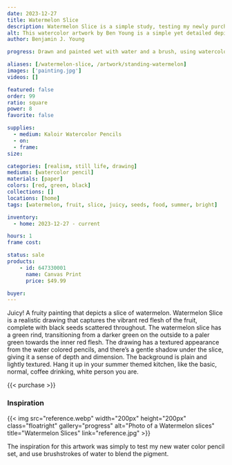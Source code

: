 ```yaml
---
date: 2023-12-27
title: Watermelon Slice
description: Watermelon Slice is a simple study, testing my newly purchased watercolor pencil set, while also incorporating brushstrokes of water.
alt: This watercolor artwork by Ben Young is a simple yet detailed depiction of a single slice of watermelon with a bright red flesh, black seeds, and a green rind, set against a plain background.
author: Benjamin J. Young

progress: Drawn and painted wet with water and a brush, using watercolor pencils on cold press watercolor paper. It was a quick study that took just a few hours one evening. To test my new watercolor pencil set.

aliases: [/watermelon-slice, /artwork/standing-watermelon]
images: ['painting.jpg']
videos: []

featured: false
order: 99
ratio: square
power: 8
favorite: false

supplies:
  - medium: Kaloir Watercolor Pencils
  - on: 
  - frame: 
size: 

categories: [realism, still life, drawing]
mediums: [watercolor pencil]
materials: [paper]
colors: [red, green, black]
collections: []
locations: [home]
tags: [watermelon, fruit, slice, juicy, seeds, food, summer, bright]

inventory:
  - home: 2023-12-27 - current

hours: 1
frame cost: 

status: sale
products:
    - id: 647330001
      name: Canvas Print
      price: $49.99

buyer: 
---
```


Juicy! A fruity painting that depicts a slice of watermelon. Watermelon Slice is a realistic drawing that captures the vibrant red flesh of the fruit, complete with black seeds scattered throughout. The watermelon slice has a green rind, transitioning from a darker green on the outside to a paler green towards the inner red flesh. The drawing has a textured appearance from the water colored pencils, and there’s a gentle shadow under the slice, giving it a sense of depth and dimension. The background is plain and lightly textured. Hang it up in your summer themed kitchen, like the basic, normal, coffee drinking, white person you are.

{{< purchase >}}

### Inspiration ###

{{< img src="reference.webp" width="200px" height="200px" class="floatright" gallery="progress" alt="Photo of a Watermelon slices" title="Watermelon Slices" link="reference.jpg" >}}

The inspiration for this artwork was simply to test my new water color pencil set, and use brushstrokes of water to blend the pigment.
